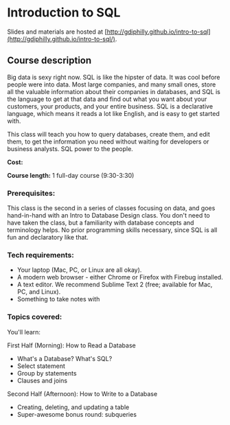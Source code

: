 

# Introduction to SQL

Slides and materials are hosted at [http://gdiphilly.github.io/intro-to-sql](http://gdiphilly.github.io/intro-to-sql/).

## Course description

Big data is sexy right now. SQL is like the hipster of data. It was cool before people were into data. Most large companies, and many small ones, store all the valuable information about their companies in databases, and SQL is the language to get at that data and find out what you want about your customers, your products, and your entire business. SQL is a declarative language, which means it reads a lot like English, and is easy to get started with.

This class will teach you how to query databases, create them, and edit them, to get the information you need without waiting for developers or business analysts. SQL power to the people.



**Cost:**

**Course length:** 1 full-day course (9:30-3:30)

### Prerequisites:

This class is the second in a series of classes focusing on data, and goes hand-in-hand with an Intro to Database Design class. You don't need to have taken the class, but a familiarity with database concepts and terminology helps. No prior programming skills necessary, since SQL is all fun and declaratory like that.


### Tech requirements:

 - Your laptop (Mac, PC, or Linux are all okay).
 - A modern web browser - either Chrome or Firefox with Firebug installed.
 - A text editor. We recommend Sublime Text 2 (free; available for Mac, PC, and Linux).
 - Something to take notes with


### Topics covered:

You'll learn:

First Half (Morning):  How to Read a Database

  + What's a Database? What's SQL?
  + Select statement
  + Group by statements
  + Clauses and joins

Second Half (Afternoon): How to Write to a Database

  + Creating, deleting, and updating a table
  + Super-awesome bonus round: subqueries
